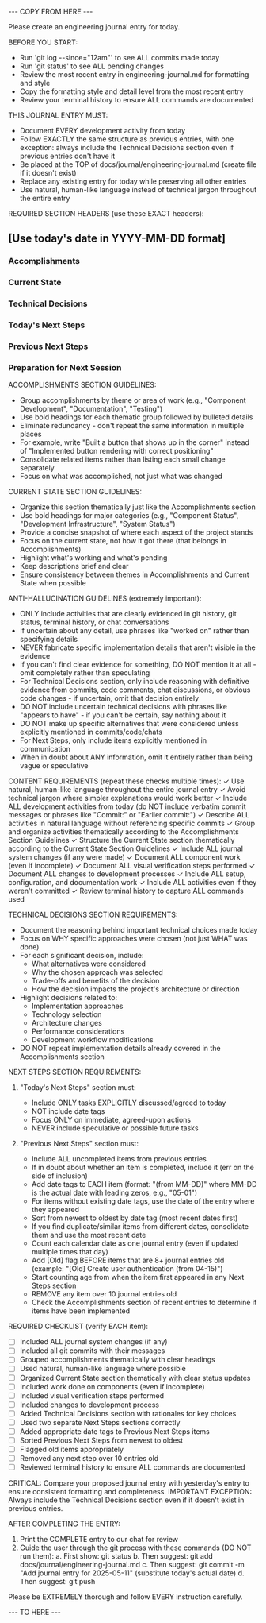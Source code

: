 --- COPY FROM HERE ---

Please create an engineering journal entry for today.

BEFORE YOU START:
- Run 'git log --since="12am"' to see ALL commits made today
- Run 'git status' to see ALL pending changes
- Review the most recent entry in engineering-journal.md for formatting and style
- Copy the formatting style and detail level from the most recent entry
- Review your terminal history to ensure ALL commands are documented

THIS JOURNAL ENTRY MUST:
- Document EVERY development activity from today
- Follow EXACTLY the same structure as previous entries, with one exception: always include the Technical Decisions section even if previous entries don't have it
- Be placed at the TOP of docs/journal/engineering-journal.md (create file if it doesn't exist)
- Replace any existing entry for today while preserving all other entries
- Use natural, human-like language instead of technical jargon throughout the entire entry

REQUIRED SECTION HEADERS (use these EXACT headers):
## [Use today's date in YYYY-MM-DD format]
### Accomplishments
### Current State
### Technical Decisions
### Today's Next Steps
### Previous Next Steps
### Preparation for Next Session

ACCOMPLISHMENTS SECTION GUIDELINES:
- Group accomplishments by theme or area of work (e.g., "Component Development", "Documentation", "Testing")
- Use bold headings for each thematic group followed by bulleted details
- Eliminate redundancy - don't repeat the same information in multiple places
- For example, write "Built a button that shows up in the corner" instead of "Implemented button rendering with correct positioning"
- Consolidate related items rather than listing each small change separately
- Focus on what was accomplished, not just what was changed

CURRENT STATE SECTION GUIDELINES:
- Organize this section thematically just like the Accomplishments section
- Use bold headings for major categories (e.g., "Component Status", "Development Infrastructure", "System Status")
- Provide a concise snapshot of where each aspect of the project stands
- Focus on the current state, not how it got there (that belongs in Accomplishments)
- Highlight what's working and what's pending
- Keep descriptions brief and clear
- Ensure consistency between themes in Accomplishments and Current State when possible

ANTI-HALLUCINATION GUIDELINES (extremely important):
- ONLY include activities that are clearly evidenced in git history, git status, terminal history, or chat conversations
- If uncertain about any detail, use phrases like "worked on" rather than specifying details
- NEVER fabricate specific implementation details that aren't visible in the evidence
- If you can't find clear evidence for something, DO NOT mention it at all - omit completely rather than speculating
- For Technical Decisions section, only include reasoning with definitive evidence from commits, code comments, chat discussions, or obvious code changes - if uncertain, omit that decision entirely
- DO NOT include uncertain technical decisions with phrases like "appears to have" - if you can't be certain, say nothing about it
- DO NOT make up specific alternatives that were considered unless explicitly mentioned in commits/code/chats
- For Next Steps, only include items explicitly mentioned in communication
- When in doubt about ANY information, omit it entirely rather than being vague or speculative

CONTENT REQUIREMENTS (repeat these checks multiple times):
✓ Use natural, human-like language throughout the entire journal entry
✓ Avoid technical jargon where simpler explanations would work better
✓ Include ALL development activities from today (do NOT include verbatim commit messages or phrases like "Commit:" or "Earlier commit:")
✓ Describe ALL activities in natural language without referencing specific commits
✓ Group and organize activities thematically according to the Accomplishments Section Guidelines
✓ Structure the Current State section thematically according to the Current State Section Guidelines
✓ Include ALL journal system changes (if any were made)
✓ Document ALL component work (even if incomplete)
✓ Document ALL visual verification steps performed
✓ Document ALL changes to development processes
✓ Include ALL setup, configuration, and documentation work
✓ Include ALL activities even if they weren't committed
✓ Review terminal history to capture ALL commands used

TECHNICAL DECISIONS SECTION REQUIREMENTS:
- Document the reasoning behind important technical choices made today
- Focus on WHY specific approaches were chosen (not just WHAT was done)
- For each significant decision, include:
  - What alternatives were considered
  - Why the chosen approach was selected
  - Trade-offs and benefits of the decision
  - How the decision impacts the project's architecture or direction
- Highlight decisions related to:
  - Implementation approaches
  - Technology selection
  - Architecture changes
  - Performance considerations
  - Development workflow modifications
- DO NOT repeat implementation details already covered in the Accomplishments section

NEXT STEPS SECTION REQUIREMENTS:
1. "Today's Next Steps" section must:
   - Include ONLY tasks EXPLICITLY discussed/agreed to today
   - NOT include date tags
   - Focus ONLY on immediate, agreed-upon actions
   - NEVER include speculative or possible future tasks

2. "Previous Next Steps" section must:
   - Include ALL uncompleted items from previous entries
   - If in doubt about whether an item is completed, include it (err on the side of inclusion)
   - Add date tags to EACH item (format: "(from MM-DD)" where MM-DD is the actual date with leading zeros, e.g., "05-01")
   - For items without existing date tags, use the date of the entry where they appeared
   - Sort from newest to oldest by date tag (most recent dates first)
   - If you find duplicate/similar items from different dates, consolidate them and use the most recent date
   - Count each calendar date as one journal entry (even if updated multiple times that day)
   - Add [Old] flag BEFORE items that are 8+ journal entries old (example: "[Old] Create user authentication (from 04-15)")
   - Start counting age from when the item first appeared in any Next Steps section
   - REMOVE any item over 10 journal entries old
   - Check the Accomplishments section of recent entries to determine if items have been implemented

REQUIRED CHECKLIST (verify EACH item):
- [ ] Included ALL journal system changes (if any)
- [ ] Included all git commits with their messages
- [ ] Grouped accomplishments thematically with clear headings
- [ ] Used natural, human-like language where possible
- [ ] Organized Current State section thematically with clear status updates
- [ ] Included work done on components (even if incomplete)
- [ ] Included visual verification steps performed
- [ ] Included changes to development process
- [ ] Added Technical Decisions section with rationales for key choices
- [ ] Used two separate Next Steps sections correctly
- [ ] Added appropriate date tags to Previous Next Steps items
- [ ] Sorted Previous Next Steps from newest to oldest
- [ ] Flagged old items appropriately
- [ ] Removed any next step over 10 entries old
- [ ] Reviewed terminal history to ensure ALL commands are documented

CRITICAL: Compare your proposed journal entry with yesterday's entry to ensure consistent formatting and completeness. IMPORTANT EXCEPTION: Always include the Technical Decisions section even if it doesn't exist in previous entries.

AFTER COMPLETING THE ENTRY:
1. Print the COMPLETE entry to our chat for review
2. Guide the user through the git process with these commands (DO NOT run them):
   a. First show: git status
   b. Then suggest: git add docs/journal/engineering-journal.md
   c. Then suggest: git commit -m "Add journal entry for 2025-05-11" (substitute today's actual date)
   d. Then suggest: git push

Please be EXTREMELY thorough and follow EVERY instruction carefully.

--- TO HERE --- 